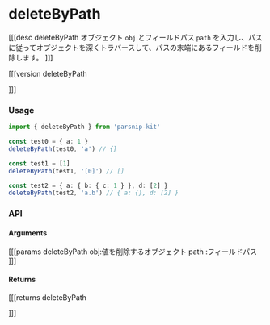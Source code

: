 # deleteByPath
[[[desc deleteByPath
オブジェクト `obj` とフィールドパス `path` を入力し、パスに従ってオブジェクトを深くトラバースして、パスの末端にあるフィールドを削除します。
]]]

[[[version deleteByPath
  
]]]
### Usage

```ts
import { deleteByPath } from 'parsnip-kit'

const test0 = { a: 1 }
deleteByPath(test0, 'a') // {}

const test1 = [1]
deleteByPath(test1, '[0]') // []

const test2 = { a: { b: { c: 1 } }, d: [2] }
deleteByPath(test2, 'a.b') // { a: {}, d: [2] }
```


### API

#### Arguments
[[[params deleteByPath
obj:値を削除するオブジェクト
path :フィールドパス
]]]
#### Returns
[[[returns deleteByPath

]]]